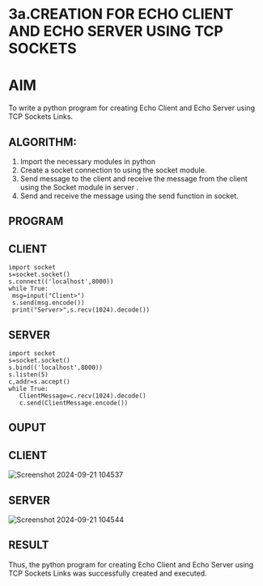 # 3a.CREATION FOR ECHO CLIENT AND ECHO SERVER USING TCP SOCKETS
# AIM
To write a python program for creating Echo Client and Echo Server using TCP
Sockets Links.
## ALGORITHM:
1. Import the necessary modules in python
2. Create a socket connection to using the socket module.
3. Send message to the client and receive the message from the client using the Socket module in
 server .
4. Send and receive the message using the send function in socket.
## PROGRAM
## CLIENT
```
import socket
s=socket.socket()
s.connect(('localhost',8000))
while True:
 msg=input("Client>")
 s.send(msg.encode())
 print("Server>",s.recv(1024).decode())
```
## SERVER
```
import socket
s=socket.socket()
s.bind(('localhost',8000))
s.listen(5)
c,addr=s.accept()
while True:
   ClientMessage=c.recv(1024).decode()
   c.send(ClientMessage.encode())

```
## OUPUT
## CLIENT
![Screenshot 2024-09-21 104537](https://github.com/user-attachments/assets/0a865236-a1b5-478f-a4f0-56eb6c7bf147)

## SERVER
![Screenshot 2024-09-21 104544](https://github.com/user-attachments/assets/dca92401-e71c-4690-92c6-75bf7df8c60e)

## RESULT
Thus, the python program for creating Echo Client and Echo Server using TCP Sockets Links 
was successfully created and executed.
